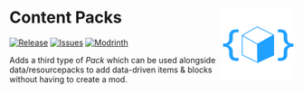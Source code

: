 [ISSUES]: https://github.com/PssbleTrngle/ContentPack/issues

[DOWNLOAD]: https://modrinth.com/project/content-packs/versions

[MODRINTH]: https://modrinth.com/project/content-packs

# Content Packs <!-- modrinth_exclude.start --> <img src="https://raw.githubusercontent.com/PssbleTrngle/ContentPack/1.19.x/common/src/main/resources/assets/content_packs/icon.svg" align="right" height="128" />

[![Release](https://img.shields.io/github/v/release/PssbleTrngle/ContentPack?label=Version&sort=semver)][DOWNLOAD]
[![Issues](https://img.shields.io/github/issues/PssbleTrngle/ContentPack?label=Issues)][ISSUES]
[![Modrinth](https://img.shields.io/modrinth/dt/qwwknqGD?color=green&logo=modrinth&logoColor=green)][MODRINTH]

<!-- modrinth_exclude.end -->

Adds a third type of *Pack* which can be used alongside data/resourcepacks to add data-driven items & blocks without having to create a mod.
